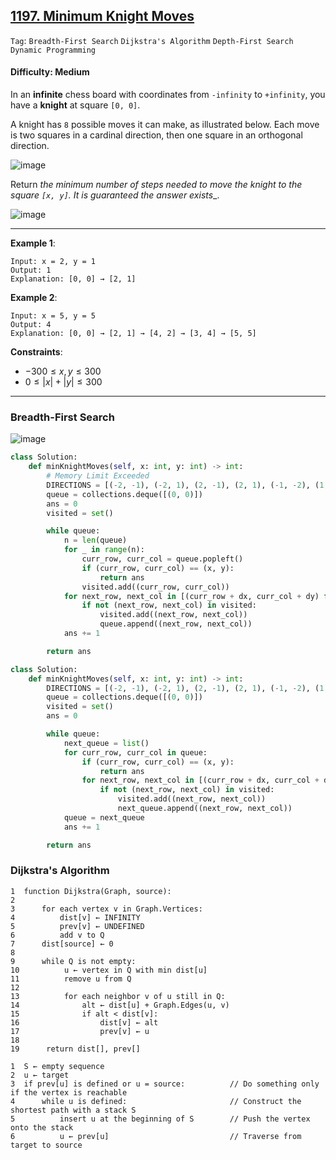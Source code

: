 ## [1197. Minimum Knight Moves](https://leetcode.com/problems/minimum-knight-moves)

```Tag```: ```Breadth-First Search``` ```Dijkstra's Algorithm``` ```Depth-First Search``` ```Dynamic Programming```

#### Difficulty: Medium

In an __infinite__ chess board with coordinates from ```-infinity``` to ```+infinity```, you have a __knight__ at square ```[0, 0]```.

A knight has ```8``` possible moves it can make, as illustrated below. Each move is two squares in a cardinal direction, then one square in an orthogonal direction.

![image](https://assets.leetcode.com/uploads/2018/10/12/knight.png)

Return _the minimum number of steps needed to move the knight to the square ```[x, y]```. It is guaranteed the answer exists__.

![image](https://github.com/quananhle/Python/assets/35042430/095d0bf8-6807-492a-bb18-f865a8012fa8)

---

__Example 1__:
```
Input: x = 2, y = 1
Output: 1
Explanation: [0, 0] → [2, 1]
```

__Example 2__:
```
Input: x = 5, y = 5
Output: 4
Explanation: [0, 0] → [2, 1] → [4, 2] → [3, 4] → [5, 5]
```

__Constraints__:

- $-300 \le x, y \le 300$
- $0 \le |x| + |y| \le 300$

---

### Breadth-First Search

![image](https://github.com/quananhle/Python/assets/35042430/3e015ed1-28de-47e0-a515-2309f521dc26)

```Python
class Solution:
    def minKnightMoves(self, x: int, y: int) -> int:
        # Memory Limit Exceeded
        DIRECTIONS = [(-2, -1), (-2, 1), (2, -1), (2, 1), (-1, -2), (1, -2), (-1, 2), (1, 2)]
        queue = collections.deque([(0, 0)])
        ans = 0
        visited = set()

        while queue:
            n = len(queue)
            for _ in range(n):
                curr_row, curr_col = queue.popleft()
                if (curr_row, curr_col) == (x, y):
                    return ans
                visited.add((curr_row, curr_col))
            for next_row, next_col in [(curr_row + dx, curr_col + dy) for dx, dy in DIRECTIONS]:
                if not (next_row, next_col) in visited:
                    visited.add((next_row, next_col))
                    queue.append((next_row, next_col))
            ans += 1

        return ans
```

```Python
class Solution:
    def minKnightMoves(self, x: int, y: int) -> int:
        DIRECTIONS = [(-2, -1), (-2, 1), (2, -1), (2, 1), (-1, -2), (1, -2), (-1, 2), (1, 2)]
        queue = collections.deque([(0, 0)])
        visited = set()
        ans = 0

        while queue:
            next_queue = list()
            for curr_row, curr_col in queue:
                if (curr_row, curr_col) == (x, y):
                    return ans
                for next_row, next_col in [(curr_row + dx, curr_col + dy) for dx, dy in DIRECTIONS]:
                    if not (next_row, next_col) in visited:
                        visited.add((next_row, next_col))
                        next_queue.append((next_row, next_col))
            queue = next_queue
            ans += 1

        return ans
```

### Dijkstra's Algorithm

```
1  function Dijkstra(Graph, source):
2      
3      for each vertex v in Graph.Vertices:
4          dist[v] ← INFINITY
5          prev[v] ← UNDEFINED
6          add v to Q
7      dist[source] ← 0
8      
9      while Q is not empty:
10          u ← vertex in Q with min dist[u]
11          remove u from Q
12          
13          for each neighbor v of u still in Q:
14              alt ← dist[u] + Graph.Edges(u, v)
15              if alt < dist[v]:
16                  dist[v] ← alt
17                  prev[v] ← u
18
19      return dist[], prev[]
```

```
1  S ← empty sequence
2  u ← target
3  if prev[u] is defined or u = source:          // Do something only if the vertex is reachable
4      while u is defined:                       // Construct the shortest path with a stack S
5          insert u at the beginning of S        // Push the vertex onto the stack
6          u ← prev[u]                           // Traverse from target to source
```

```Python

```
